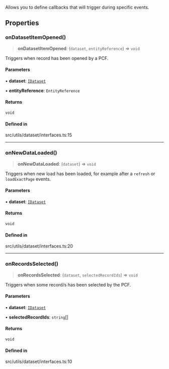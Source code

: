Allows you to define callbacks that will trigger during specific events.

## Properties

### onDatasetItemOpened()

> **onDatasetItemOpened**: (`dataset`, `entityReference`) => `void`

Triggers when record has been opened by a PCF.

#### Parameters

• **dataset**: [`IDataset`](IDataset.md)

• **entityReference**: `EntityReference`

#### Returns

`void`

#### Defined in

src/utils/dataset/interfaces.ts:15

***

### onNewDataLoaded()

> **onNewDataLoaded**: (`dataset`) => `void`

Triggers when new load has been loaded, for example after a `refresh` or `loadExactPage` events.

#### Parameters

• **dataset**: [`IDataset`](IDataset.md)

#### Returns

`void`

#### Defined in

src/utils/dataset/interfaces.ts:20

***

### onRecordsSelected()

> **onRecordsSelected**: (`dataset`, `selectedRecordIds`) => `void`

Triggers when some record/s has been selected by the PCF.

#### Parameters

• **dataset**: [`IDataset`](IDataset.md)

• **selectedRecordIds**: `string`[]

#### Returns

`void`

#### Defined in

src/utils/dataset/interfaces.ts:10
